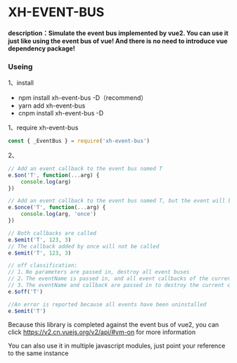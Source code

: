 # XH-EVENT-BUS

#### description：Simulate the event bus implemented by vue2. You can use it just like using the event bus of vue! And there is no need to introduce vue dependency package!

### Useing

1、install

- npm install xh-event-bus -D（recommend）
- yarn add xh-event-bus
- cnpm install xh-event-bus -D

1、require xh-event-bus

```javascript
const { _EventBus } = require('xh-event-bus')
```

2、

```javascript
// Add an event callback to the event bus named T
e.$on('T', function(...arg) {
    console.log(arg)
}) 

// Add an event callback to the event bus named T, but the event will be destroyed after it is triggered once
e.$once('T', function(...arg) {
    console.log(arg, 'once')
})

// Both callbacks are called
e.$emit('T', 123, 3)
// The callback added by once will not be called
e.$emit('T', 123, 3)

// off classification:
// 1、No parameters are passed in, destroy all event buses
// 2、The eventName is passed in, and all event callbacks of the current event are destroyed
// 3、The eventName and callback are passed in to destroy the current callback of the current event
e.$off('T')

//An error is reported because all events have been uninstalled
e.$emit('T')
```

Because this library is completed against the event bus of vue2, you can click https://v2.cn.vuejs.org/v2/api/#vm-on for more information

You can also use it in multiple javascript modules, just point your reference to the same instance